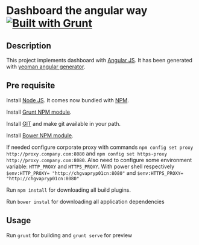 # Dashboard the angular way [![Built with Grunt](https://cdn.gruntjs.com/builtwith.png)](http://gruntjs.com/)

## Description

This project implements dashboard with [Angular JS](http://angularjs.org/).
It has been generated with [yeoman angular generator](https://github.com/yeoman/generator-angular).

## Pre requisite

Install [Node JS](http://nodejs.org/download/). It comes now bundled with [NPM](https://www.npmjs.org/).

Install [Grunt NPM module](http://gruntjs.com/getting-started).

Install [GIT](http://git-scm.com/) and make git available in your path.

Install [Bower NPM module](http://bower.io/#installing-bower).

If needed configure corporate proxy with commands `npm config set proxy http://proxy.company.com:8080` and `npm config set https-proxy http://proxy.company.com:8080`. Also need to configure some environment variable: `HTTP_PROXY` and `HTTPS_PROXY`. With power shell respectively `$env:HTTP_PROXY= "http://chgvapryp01cn:8080"` and `$env:HTTPS_PROXY= "http://chgvapryp01cn:8080"` 

Run `npm install` for downloading all build plugins.

Run `bower instal` for downloading all application dependencies

## Usage

Run `grunt` for building and `grunt serve` for preview

